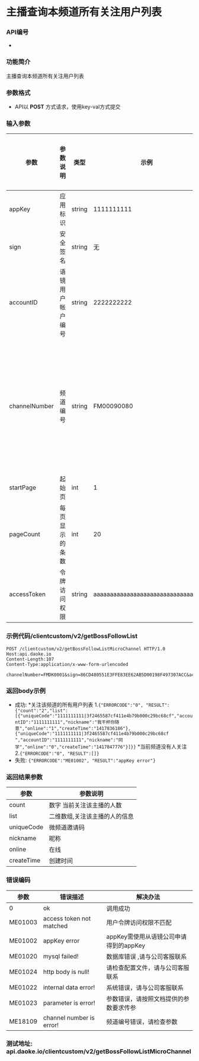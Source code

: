 主播查询本频道所有关注用户列表
========================

### API编号
* 

### 功能简介

主播查询本频道所有关注用户列表

### 参数格式

* API以 **POST** 方式请求，使用key-val方式提交

### 输入参数

 参数                        | 参数说明            | 类型     |   示例        | 是否允许为空  | 限制条件
-----------------------------|--------------------|----------|---------------|--------------|---------------------------
 appKey                     | 应用标识            | string  | 1111111111    | 否           | 长度不大于10
 sign                       | 安全签名            | string  | 无            | 否           | 长度为40
 accountID                  | 语镜用户帐户编号    | string  | 2222222222    | 否           | 长度为10的字母
 channelNumber              | 频道编号           | string  | FM00090080    | 否           | 长度大于5 并且小于16 ,只能是字母加数字,第一位必须为字母
 startPage                  | 起始页             | int 	  | 1              | 是           | 正整数
 pageCount                  | 每页显示的条数      | int 	  | 20            | 是           | 正整数，小于500
 accessToken                | 令牌访问权限        |string     |aaaaaaaaaaaaaaaaaaaaaaaaaaaaaaaa  | 否           |长度为32

### 示例代码/clientcustom/v2/getBossFollowList

	POST /clientcustom/v2/getBossFollowListMicroChannel HTTP/1.0
	Host:api.daoke.io
	Content-Length:107
	Content-Type:application/x-www-form-urlencoded

	channelNumber=FMDK0001&sign=86CD480551E3FFE83EE62AB5D00198F497307ACC&accountID=1111111111&appKey=1111111111&accessToken=aaaaaaaaaaaaaaaaaaaaaaaaaaaaaaaa

### 返回body示例

* 成功:
*关注该频道的所有用户列表
		1.`{"ERRORCODE":"0", "RESULT":{"count":"2","list":[{"uniqueCode":"1111111111|3f2465587cf411e4b79b000c29bc68cf","accountID":"1111111111","nickname":"我干杯你随意","online":"1","createTime":"1417836186"},{"uniqueCode":"1111111111|3f2465587cf411e4b79b000c29bc68cf ","accountID":"1111111111","nickname":"同学","online":"0","createTime":"1417847776"}]}}` 
*当前频道没有人关注
		2.`{"ERRORCODE":"0", "RESULT":[]}`
* 失败: 
		`{"ERRORCODE":"ME01002", "RESULT":"appKey error"}`


### 返回结果参数

参数    | 参数说明
--------|--------------------------------
count   | 数字 当前关注该主播的人数
list    |二维数组,关注该主播的人的信息 
uniqueCode | 微频道邀请码
nickname | 昵称
online 	 | 在线
createTime | 创建时间

### 错误编码

 参数                 | 错误描述               	 | 解决办法     
----------------------|--------------------------|---------------------------------------
 0                    | ok 		             	 | 调用成功
 ME01003 			  | access token not matched | 用户令牌访问权限不匹配
 ME01002              | appKey error        	 | appKey需使用从语镜公司申请得到的appKey
 ME01020              | mysql failed!        	 | 数据库错误 ,请与公司客服联系
 ME01024              | http body is null!    	 | 请检查配置文件，请与公司客服联系
 ME01022              | internal data error!     | 系统错误，请与公司客服联系
 ME01023              | parameter is error!                 | 参数错误，请按照文档提供的参数要求传参
 ME18109              | channel number is error! | 频道编号错误，请检查参数


### 测试地址: api.daoke.io/clientcustom/v2/getBossFollowListMicroChannel
